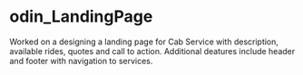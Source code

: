 # odin_LandingPage
Worked on a designing a landing page for Cab Service with description, available rides, quotes and call to action. Additional deatures include header and footer with navigation to services.
